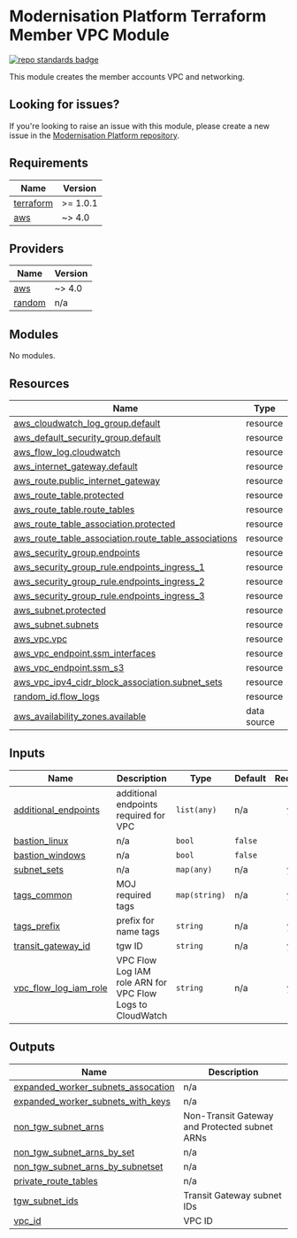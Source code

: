 # Modernisation Platform Terraform Member VPC Module

[![repo standards badge](https://img.shields.io/badge/dynamic/json?color=blue&style=for-the-badge&logo=github&label=MoJ%20Compliant&query=%24.data%5B%3F%28%40.name%20%3D%3D%20%22modernisation-platform-terraform-member-vpc%22%29%5D.status&url=https%3A%2F%2Foperations-engineering-reports.cloud-platform.service.justice.gov.uk%2Fgithub_repositories)](https://operations-engineering-reports.cloud-platform.service.justice.gov.uk/github_repositories#modernisation-platform-terraform-member-vpc "Link to report")

This module creates the member accounts VPC and networking.

## Looking for issues?

If you're looking to raise an issue with this module, please create a new issue in the [Modernisation Platform repository](https://github.com/ministryofjustice/modernisation-platform/issues).

<!-- BEGIN_TF_DOCS -->

## Requirements

| Name                                                                     | Version  |
| ------------------------------------------------------------------------ | -------- |
| <a name="requirement_terraform"></a> [terraform](#requirement_terraform) | >= 1.0.1 |
| <a name="requirement_aws"></a> [aws](#requirement_aws)                   | ~> 4.0   |

## Providers

| Name                                                      | Version |
| --------------------------------------------------------- | ------- |
| <a name="provider_aws"></a> [aws](#provider_aws)          | ~> 4.0  |
| <a name="provider_random"></a> [random](#provider_random) | n/a     |

## Modules

No modules.

## Resources

| Name                                                                                                                                                           | Type        |
| -------------------------------------------------------------------------------------------------------------------------------------------------------------- | ----------- |
| [aws_cloudwatch_log_group.default](https://registry.terraform.io/providers/hashicorp/aws/latest/docs/resources/cloudwatch_log_group)                           | resource    |
| [aws_default_security_group.default](https://registry.terraform.io/providers/hashicorp/aws/latest/docs/resources/default_security_group)                       | resource    |
| [aws_flow_log.cloudwatch](https://registry.terraform.io/providers/hashicorp/aws/latest/docs/resources/flow_log)                                                | resource    |
| [aws_internet_gateway.default](https://registry.terraform.io/providers/hashicorp/aws/latest/docs/resources/internet_gateway)                                   | resource    |
| [aws_route.public_internet_gateway](https://registry.terraform.io/providers/hashicorp/aws/latest/docs/resources/route)                                         | resource    |
| [aws_route_table.protected](https://registry.terraform.io/providers/hashicorp/aws/latest/docs/resources/route_table)                                           | resource    |
| [aws_route_table.route_tables](https://registry.terraform.io/providers/hashicorp/aws/latest/docs/resources/route_table)                                        | resource    |
| [aws_route_table_association.protected](https://registry.terraform.io/providers/hashicorp/aws/latest/docs/resources/route_table_association)                   | resource    |
| [aws_route_table_association.route_table_associations](https://registry.terraform.io/providers/hashicorp/aws/latest/docs/resources/route_table_association)    | resource    |
| [aws_security_group.endpoints](https://registry.terraform.io/providers/hashicorp/aws/latest/docs/resources/security_group)                                     | resource    |
| [aws_security_group_rule.endpoints_ingress_1](https://registry.terraform.io/providers/hashicorp/aws/latest/docs/resources/security_group_rule)                 | resource    |
| [aws_security_group_rule.endpoints_ingress_2](https://registry.terraform.io/providers/hashicorp/aws/latest/docs/resources/security_group_rule)                 | resource    |
| [aws_security_group_rule.endpoints_ingress_3](https://registry.terraform.io/providers/hashicorp/aws/latest/docs/resources/security_group_rule)                 | resource    |
| [aws_subnet.protected](https://registry.terraform.io/providers/hashicorp/aws/latest/docs/resources/subnet)                                                     | resource    |
| [aws_subnet.subnets](https://registry.terraform.io/providers/hashicorp/aws/latest/docs/resources/subnet)                                                       | resource    |
| [aws_vpc.vpc](https://registry.terraform.io/providers/hashicorp/aws/latest/docs/resources/vpc)                                                                 | resource    |
| [aws_vpc_endpoint.ssm_interfaces](https://registry.terraform.io/providers/hashicorp/aws/latest/docs/resources/vpc_endpoint)                                    | resource    |
| [aws_vpc_endpoint.ssm_s3](https://registry.terraform.io/providers/hashicorp/aws/latest/docs/resources/vpc_endpoint)                                            | resource    |
| [aws_vpc_ipv4_cidr_block_association.subnet_sets](https://registry.terraform.io/providers/hashicorp/aws/latest/docs/resources/vpc_ipv4_cidr_block_association) | resource    |
| [random_id.flow_logs](https://registry.terraform.io/providers/hashicorp/random/latest/docs/resources/id)                                                       | resource    |
| [aws_availability_zones.available](https://registry.terraform.io/providers/hashicorp/aws/latest/docs/data-sources/availability_zones)                          | data source |

## Inputs

| Name                                                                                             | Description                                               | Type          | Default | Required |
| ------------------------------------------------------------------------------------------------ | --------------------------------------------------------- | ------------- | ------- | :------: |
| <a name="input_additional_endpoints"></a> [additional_endpoints](#input_additional_endpoints)    | additional endpoints required for VPC                     | `list(any)`   | n/a     |   yes    |
| <a name="input_bastion_linux"></a> [bastion_linux](#input_bastion_linux)                         | n/a                                                       | `bool`        | `false` |    no    |
| <a name="input_bastion_windows"></a> [bastion_windows](#input_bastion_windows)                   | n/a                                                       | `bool`        | `false` |    no    |
| <a name="input_subnet_sets"></a> [subnet_sets](#input_subnet_sets)                               | n/a                                                       | `map(any)`    | n/a     |   yes    |
| <a name="input_tags_common"></a> [tags_common](#input_tags_common)                               | MOJ required tags                                         | `map(string)` | n/a     |   yes    |
| <a name="input_tags_prefix"></a> [tags_prefix](#input_tags_prefix)                               | prefix for name tags                                      | `string`      | n/a     |   yes    |
| <a name="input_transit_gateway_id"></a> [transit_gateway_id](#input_transit_gateway_id)          | tgw ID                                                    | `string`      | n/a     |   yes    |
| <a name="input_vpc_flow_log_iam_role"></a> [vpc_flow_log_iam_role](#input_vpc_flow_log_iam_role) | VPC Flow Log IAM role ARN for VPC Flow Logs to CloudWatch | `string`      | n/a     |   yes    |

## Outputs

| Name                                                                                                                                      | Description                                   |
| ----------------------------------------------------------------------------------------------------------------------------------------- | --------------------------------------------- |
| <a name="output_expanded_worker_subnets_assocation"></a> [expanded_worker_subnets_assocation](#output_expanded_worker_subnets_assocation) | n/a                                           |
| <a name="output_expanded_worker_subnets_with_keys"></a> [expanded_worker_subnets_with_keys](#output_expanded_worker_subnets_with_keys)    | n/a                                           |
| <a name="output_non_tgw_subnet_arns"></a> [non_tgw_subnet_arns](#output_non_tgw_subnet_arns)                                              | Non-Transit Gateway and Protected subnet ARNs |
| <a name="output_non_tgw_subnet_arns_by_set"></a> [non_tgw_subnet_arns_by_set](#output_non_tgw_subnet_arns_by_set)                         | n/a                                           |
| <a name="output_non_tgw_subnet_arns_by_subnetset"></a> [non_tgw_subnet_arns_by_subnetset](#output_non_tgw_subnet_arns_by_subnetset)       | n/a                                           |
| <a name="output_private_route_tables"></a> [private_route_tables](#output_private_route_tables)                                           | n/a                                           |
| <a name="output_tgw_subnet_ids"></a> [tgw_subnet_ids](#output_tgw_subnet_ids)                                                             | Transit Gateway subnet IDs                    |
| <a name="output_vpc_id"></a> [vpc_id](#output_vpc_id)                                                                                     | VPC ID                                        |

<!-- END_TF_DOCS -->
